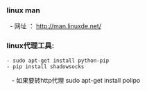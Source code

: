 ### linux man

   - 网址 ： http://man.linuxde.net/

### linux代理工具:

    - sudo apt-get install python-pip
    - pip install shadowsocks
    - 如果要转http代理 sudo apt-get install polipo




